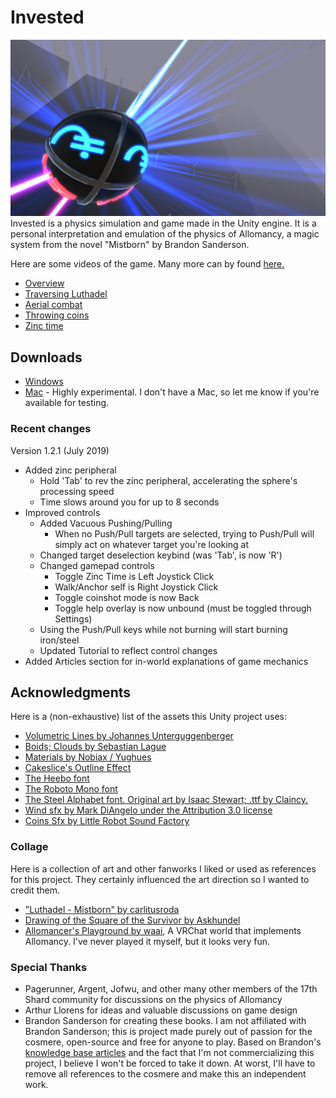 # Invested
![](demoImage.png)
Invested is a physics simulation and game made in the Unity engine. It is a personal interpretation and emulation of the physics of Allomancy, a magic system from the novel "Mistborn" by Brandon Sanderson.

Here are some videos of the game. Many more can by found [here.](https://gfycat.com/@Artemos)
- [Overview](https://gfycat.com/boldenchantedamethystgemclam)
- [Traversing Luthadel](https://gfycat.com/insecuredifficultdodo)
- [Aerial combat](https://gfycat.com/soupyelegantlark)
- [Throwing coins](https://gfycat.com/complicatedregularangelwingmussel)
- [Zinc time](https://gfycat.com/hauntingfalseindigobunting)

## Downloads
- [Windows](https://www.dropbox.com/s/6o152qparaoede7/Invested.zip?dl=1)
- [Mac](https://www.dropbox.com/s/94brafk3ew55tdb/Invested%20for%20Mac.zip?dl=1) - Highly experimental. I don't have a Mac, so let me know if you're available for testing.

### Recent changes

Version 1.2.1 (July 2019)
- Added zinc peripheral
	- Hold 'Tab' to rev the zinc peripheral, accelerating the sphere's processing speed
	- Time slows around you for up to 8 seconds
- Improved controls	
	- Added Vacuous Pushing/Pulling
		- When no Push/Pull targets are selected, trying to Push/Pull will simply act on whatever target you're looking at
	- Changed target deselection keybind (was 'Tab', is now 'R')
	- Changed gamepad controls
		- Toggle Zinc Time is Left Joystick Click
		- Walk/Anchor self is Right Joystick Click
		- Toggle coinshot mode is now Back
		- Toggle help overlay is now unbound (must be toggled through Settings)
	- Using the Push/Pull keys while not burning will start burning iron/steel
	- Updated Tutorial to reflect control changes
- Added Articles section for in-world explanations of game mechanics

## Acknowledgments
Here is a (non-exhaustive) list of the assets this Unity project uses:
- [Volumetric Lines by Johannes Unterguggenberger](https://assetstore.unity.com/packages/tools/particles-effects/volumetric-lines-29160)
- [Boids; Clouds by Sebastian Lague](https://github.com/SebLague)
- [Materials by Nobiax / Yughues](https://assetstore.unity.com/publishers/4986)
- [Cakeslice's Outline Effect](https://github.com/cakeslice/Outline-Effect)
- [The Heebo font](https://fonts.google.com/specimen/Heebo)
- [The Roboto Mono font](https://fonts.google.com/specimen/Roboto+Mono)
- [The Steel Alphabet font. Original art by Isaac Stewart; .ttf by Claincy.](https://www.17thshard.com/forum/topic/86714-steel-alphabet-font-updated/)
- [Wind sfx by Mark DiAngelo under the Attribution 3.0 license](http://soundbible.com/1810-Wind.html)
- [Coins Sfx by Little Robot Sound Factory](https://assetstore.unity.com/packages/audio/sound-fx/coins-sfx-39052)

### Collage
Here is a collection of art and other fanworks I liked or used as references for this project. They certainly influenced the art direction so I wanted to credit them.
- ["Luthadel - Mistborn" by carlitusroda](https://www.deviantart.com/carlitusroda/art/Luthadel-Mistborn-715503149)
- [Drawing of the Square of the Survivor by Askhundel](https://www.reddit.com/r/Mistborn/comments/f6l8rh/made_this_drawing_of_the_square_of_the_survivor/)
- [Allomancer's Playground by waai](https://ask.vrchat.com/t/featured-udon-worlds-row/783/12), A VRChat world that implements Allomancy. I've never played it myself, but it looks very fun.

### Special Thanks
- Pagerunner, Argent, Jofwu, and other many other members of the 17th Shard community for discussions on the physics of Allomancy
- Arthur Llorens for ideas and valuable discussions on game design
- Brandon Sanderson for creating these books. I am not affiliated with Brandon Sanderson; this is project made purely out of passion for the cosmere, open-source and free for anyone to play. Based on Brandon's [knowledge base articles](https://faq.brandonsanderson.com/article-categories/films-games-other/) and the fact that I'm not commercializing this project, I believe I won't be forced to take it down. At worst, I'll have to remove all references to the cosmere and make this an independent work.
